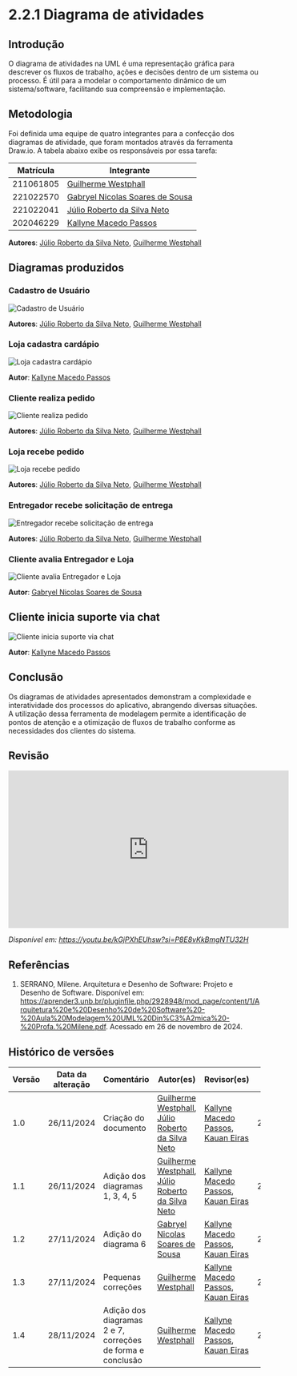 # 2.2.1 Diagrama de atividades

## Introdução

O diagrama de atividades na UML é uma representação gráfica para descrever os fluxos de trabalho, ações e decisões dentro de um sistema ou processo. É útil para a modelar o comportamento dinâmico de um sistema/software, facilitando sua compreensão e implementação.

## Metodologia

Foi definida uma equipe de quatro integrantes para a confecção dos diagramas de atividade, que foram montados através da ferramenta Draw.io. A tabela abaixo exibe os responsáveis por essa tarefa:

| Matrícula | Integrante                                                      |
|-----------|-----------------------------------------------------------------|
| 211061805 | [Guilherme Westphall](https://github.com/west7)                 |
| 221022570 | [Gabryel Nicolas Soares de Sousa](https://github.com/gabryelns) |
| 221022041 | [Júlio Roberto da Silva Neto](https://github.com/JulioR2022)    |
| 202046229 | [Kallyne Macedo Passos](https://github.com/kalipassos)          |

**Autores**: [Júlio Roberto da Silva Neto](https://github.com/JulioR2022), [Guilherme Westphall](https://github.com/west7)
 

## Diagramas produzidos

### Cadastro de Usuário


![Cadastro de Usuário](assets/image-3.png)

**Autores**: [Júlio Roberto da Silva Neto](https://github.com/JulioR2022), [Guilherme Westphall](https://github.com/west7)

### Loja cadastra cardápio

![Loja cadastra cardápio](assets/image-6.png)

**Autor**: [Kallyne Macedo Passos](https://github.com/kalipassos)  


### Cliente realiza pedido

![Cliente realiza pedido](assets/image.png)

**Autores**: [Júlio Roberto da Silva Neto](https://github.com/JulioR2022), [Guilherme Westphall](https://github.com/west7)

### Loja recebe pedido

![Loja recebe pedido](assets/image-1.png)

**Autores**: [Júlio Roberto da Silva Neto](https://github.com/JulioR2022), [Guilherme Westphall](https://github.com/west7)

### Entregador recebe solicitação de entrega

![Entregador recebe solicitação de entrega](assets/image-2.png)

**Autores**: [Júlio Roberto da Silva Neto](https://github.com/JulioR2022), [Guilherme Westphall](https://github.com/west7)

### Cliente avalia Entregador e Loja

![Cliente avalia Entregador e Loja](assets/image-4.png)

**Autor**: [Gabryel Nicolas Soares de Sousa](https://github.com/gabryelns)

## Cliente inicia suporte via chat

![Cliente inicia suporte via chat](assets/image-5.png)

**Autor**: [Kallyne Macedo Passos](https://github.com/kalipassos)  

## Conclusão

Os diagramas de atividades apresentados demonstram a complexidade e interatividade dos processos do aplicativo, abrangendo diversas situações. A utilização dessa ferramenta de modelagem permite a identificação de pontos de atenção e a otimização de fluxos de trabalho conforme as necessidades dos clientes do sistema.

## Revisão

<iframe width="560" height="315" src="https://www.youtube.com/embed/kGjPXhEUhsw?si=lQJeSTFt6vASYPh8" title="YouTube video player" frameborder="0" allow="accelerometer; autoplay; clipboard-write; encrypted-media; gyroscope; picture-in-picture; web-share" referrerpolicy="strict-origin-when-cross-origin" allowfullscreen></iframe>

*Disponível em: https://youtu.be/kGjPXhEUhsw?si=P8E8vKkBmgNTU32H*

## Referências

1. SERRANO, Milene. Arquitetura e Desenho de Software: Projeto e Desenho de Software. Disponível em: https://aprender3.unb.br/pluginfile.php/2928948/mod_page/content/1/Arquitetura%20e%20Desenho%20de%20Software%20-%20Aula%20Modelagem%20UML%20Din%C3%A2mica%20-%20Profa.%20Milene.pdf. Acessado em 26 de novembro de 2024.

## Histórico de versões

| Versão | Data da alteração | Comentário                                                 | Autor(es)                                                                                                     | Revisor(es)                                            | Data de revisão |
|--------|-------------------|------------------------------------------------------------|---------------------------------------------------------------------------------------------------------------|--------------------------------------------------------|-----------------|
| 1.0    | 26/11/2024        | Criação do documento                                       | [Guilherme Westphall](https://github.com/west7), [Júlio Roberto da Silva Neto](https://github.com/JulioR2022) | [Kallyne Macedo Passos](https://github.com/kalipassos), [Kauan Eiras](https://github.com/kauaneiras) | 28/11/2024      |
| 1.1    | 26/11/2024        | Adição dos diagramas 1, 3, 4, 5                            | [Guilherme Westphall](https:github.com/west7), [Júlio Roberto da Silva Neto](https://github.com/JulioR2022)   | [Kallyne Macedo Passos](https://github.com/kalipassos), [Kauan Eiras](https://github.com/kauaneiras) | 28/11/2024      |
| 1.2    | 27/11/2024        | Adição do diagrama 6                                       | [Gabryel Nicolas Soares de Sousa](https://github.com/gabryelns)                                               | [Kallyne Macedo Passos](https://github.com/kalipassos), [Kauan Eiras](https://github.com/kauaneiras) | 28/11/2024      |
| 1.3    | 27/11/2024        | Pequenas correções                                         | [Guilherme Westphall](https://github.com/west7)                                                               | [Kallyne Macedo Passos](https://github.com/kalipassos), [Kauan Eiras](https://github.com/kauaneiras) | 28/11/2024      |
| 1.4    | 28/11/2024        | Adição dos diagramas 2 e 7, correções de forma e conclusão | [Guilherme Westphall](https://github.com/west7)                                                               | [Kallyne Macedo Passos](https://github.com/kalipassos), [Kauan Eiras](https://github.com/kauaneiras) | 28/11/2024      |